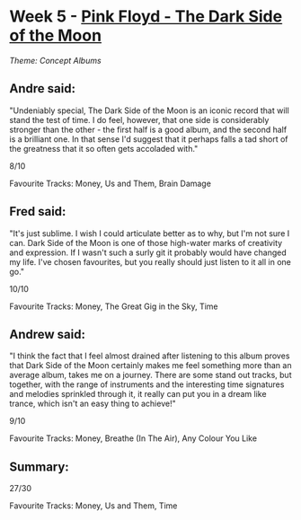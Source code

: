 # Week 5 - [Pink Floyd - The Dark Side of the Moon](http://www.allmusic.com/album/the-dark-side-of-the-moon-mw0000191308)
*Theme: Concept Albums*

## Andre said:

"Undeniably special, The Dark Side of the Moon is an iconic record that will stand the test of time. I do feel, however, that one side is considerably stronger than the other - the first half is a good album, and the second half is a brilliant one. In that sense I'd suggest that it perhaps falls a tad short of the greatness that it so often gets accoladed with."

8/10

Favourite Tracks: Money, Us and Them, Brain Damage

## Fred said:

"It's just sublime. I wish I could articulate better as to why, but I'm not sure I can. Dark Side of the Moon is one of those high-water marks of creativity and expression. If I wasn't such a surly git it probably would have changed my life. I've chosen favourites, but you really should just listen to it all in one go."

10/10

Favourite Tracks: Money, The Great Gig in the Sky, Time

## Andrew said:

"I think the fact that I feel almost drained after listening to this album proves that Dark Side of the Moon certainly makes me feel something more than an average album, takes me on a journey. There are some stand out tracks, but together, with the range of instruments and the interesting time signatures and melodies sprinkled through it, it really can put you in a dream like trance, which isn't an easy thing to achieve!"

9/10

Favourite Tracks: Money, Breathe (In The Air), Any Colour You Like

## Summary:

27/30

Favourite Tracks: Money, Us and Them, Time
